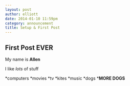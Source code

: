 ```yaml
---
layout: post
author: elliott
date: 2014-01-10 11:59pm
category: announcement
title: Setup & First Post
---
```


## First Post EVER

My name is **Allen**

I like *lots* of stuff

*computers
*movies
*tv
*kites
*music
*dogs
***MORE DOGS**

